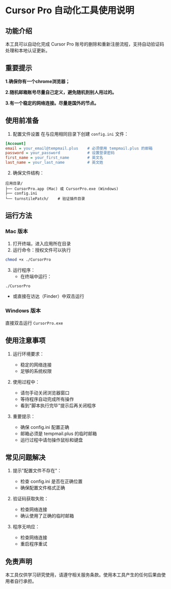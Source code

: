 

# Cursor Pro 自动化工具使用说明

## 功能介绍
本工具可以自动化完成 Cursor Pro 账号的删除和重新注册流程，支持自动验证码处理和本地认证更新。


## 重要提示
**1.确保你有一个chrome浏览器；**

**2.随机邮箱账号尽量自己定义，避免随机到别人用过的。**

**3.有一个稳定的网络连接。尽量是国外的节点。**

## 使用前准备


1. 配置文件设置
在与应用相同目录下创建 `config.ini` 文件：
```ini
[Account]
email = your_email@tempmail.plus    # 必须使用 tempmail.plus 的邮箱
password = your_password            # 设置登录密码
first_name = your_first_name        # 英文名
last_name = your_last_name          # 英文姓
```

2. 确保文件结构：
```
应用目录/
├── CursorPro.app (Mac) 或 CursorPro.exe (Windows)
├── config.ini
└── turnstilePatch/    # 验证插件目录
```

## 运行方法

### Mac 版本
1. 打开终端，进入应用所在目录
2. 运行命令：授权文件可以执行
```bash
chmod +x ./CursorPro
```
3. 运行程序：
   - 在终端中运行：
```bash
./CursorPro
```
   - 或直接在访达（Finder）中双击运行

### Windows 版本
直接双击运行 `CursorPro.exe`

## 使用注意事项

1. 运行环境要求：
   - 稳定的网络连接
   - 足够的系统权限

2. 使用过程中：
   - 请勿手动关闭浏览器窗口
   - 等待程序自动完成所有操作
   - 看到"脚本执行完毕"提示后再关闭程序

3. 重要提示：
   - 确保 config.ini 配置正确
   - 邮箱必须是 tempmail.plus 的临时邮箱
   - 运行过程中请勿操作鼠标和键盘

## 常见问题解决

1. 提示"配置文件不存在"：
   - 检查 config.ini 是否在正确位置
   - 确保配置文件格式正确

2. 验证码获取失败：
   - 检查网络连接
   - 确认使用了正确的临时邮箱

3. 程序无响应：
   - 检查网络连接
   - 重启程序重试

## 免责声明
本工具仅供学习研究使用，请遵守相关服务条款。使用本工具产生的任何后果由使用者自行承担。

